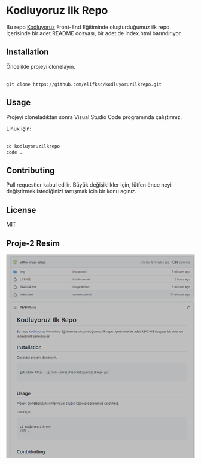 # Kodluyoruz Ilk Repo
Bu repo [Kodluyoruz](<https://kodluyoruz.org/tr/kodluyoruz/>) Front-End Eğitiminde oluşturduğumuz ilk repo. İçerisinde bir adet README dosyası, bir adet de index.html barındırıyor.

## Installation
Öncelikle projeyi clonelayın.

```

git clone https://github.com/elifksc/kodluyoruzilkrepo.git

```

## Usage

Projeyi cloneladıktan sonra Visual Studio Code programında çalıştırınız.

Linux için:
 
 ```

cd kodluyoruzilkrepo
code .

```


## Contributing

Pull requestler kabul edilir. Büyük değişiklikler için, lütfen önce neyi değiştirmek istediğinizi tartışmak için bir konu açınız.

## License
[MIT](<https://choosealicense.com/licenses/mit/>)

## Proje-2 Resim

![proje2](img/repo.png)